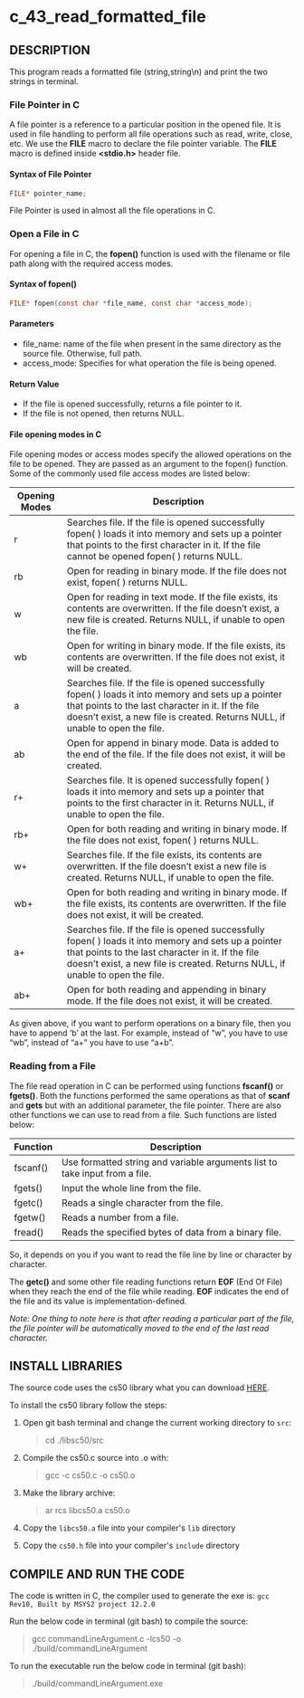 # c_43_read_formatted_file

## DESCRIPTION

This program reads a formatted file (string,string\n) and print the two strings in terminal.

### File Pointer in C

A file pointer is a reference to a particular position in the opened file. It is used in file handling to perform all file operations such as read, write, close, etc. We use the **FILE** macro to declare the file pointer variable. The **FILE** macro is defined inside **<stdio.h>** header file.

#### Syntax of File Pointer

```c
FILE* pointer_name;
```

File Pointer is used in almost all the file operations in C.

### Open a File in C

For opening a file in C, the **fopen()** function is used with the filename or file path along with the required access modes.

#### Syntax of fopen()

```c
FILE* fopen(const char *file_name, const char *access_mode);
```

#### Parameters

- file_name: name of the file when present in the same directory as the source file. Otherwise, full path.
- access_mode: Specifies for what operation the file is being opened.

#### Return Value

- If the file is opened successfully, returns a file pointer to it.
- If the file is not opened, then returns NULL.

#### File opening modes in C

File opening modes or access modes specify the allowed operations on the file to be opened. They are passed as an argument to the fopen() function. Some of the commonly used file access modes are listed below:

| Opening Modes | Description |
|---------------|-------------|
| r | Searches file. If the file is opened successfully fopen( ) loads it into memory and sets up a pointer that points to the first character in it. If the file cannot be opened fopen( ) returns NULL. |
| rb | Open for reading in binary mode. If the file does not exist, fopen( ) returns NULL. |
| w | Open for reading in text mode. If the file exists, its contents are overwritten. If the file doesn’t exist, a new file is created. Returns NULL, if unable to open the file. |
| wb | Open for writing in binary mode. If the file exists, its contents are overwritten. If the file does not exist, it will be created. |
| a | Searches file. If the file is opened successfully fopen( ) loads it into memory and sets up a pointer that points to the last character in it. If the file doesn’t exist, a new file is created. Returns NULL, if unable to open the file. |
| ab | Open for append in binary mode. Data is added to the end of the file. If the file does not exist, it will be created. |
| r+ | Searches file. It is opened successfully fopen( ) loads it into memory and sets up a pointer that points to the first character in it. Returns NULL, if unable to open the file. |
| rb+ | Open for both reading and writing in binary mode. If the file does not exist, fopen( ) returns NULL. |
| w+ | Searches file. If the file exists, its contents are overwritten. If the file doesn’t exist a new file is created. Returns NULL, if unable to open the file. |
| wb+ | Open for both reading and writing in binary mode. If the file exists, its contents are overwritten. If the file does not exist, it will be created. |
| a+ | Searches file. If the file is opened successfully fopen( ) loads it into memory and sets up a pointer that points to the last character in it. If the file doesn’t exist, a new file is created. Returns NULL, if unable to open the file. |
| ab+ | Open for both reading and appending in binary mode. If the file does not exist, it will be created. |

As given above, if you want to perform operations on a binary file, then you have to append ‘b’ at the last. For example, instead of “w”, you have to use “wb”, instead of “a+” you have to use “a+b”.

### Reading from a File

The file read operation in C can be performed using functions **fscanf()** or **fgets()**. Both the functions performed the same operations as that of **scanf** and **gets** but with an additional parameter, the file pointer. There are also other functions we can use to read from a file. Such functions are listed below:

| Function | Description |
|-|-|
| fscanf() | Use formatted string and variable arguments list to take input from a file. |
| fgets() | Input the whole line from the file. |
| fgetc() | Reads a single character from the file. |
| fgetw() | Reads a number from a file. |
| fread() | Reads the specified bytes of data from a binary file. |

So, it depends on you if you want to read the file line by line or character by character.

The **getc()** and some other file reading functions return **EOF** (End Of File) when they reach the end of the file while reading. **EOF** indicates the end of the file and its value is implementation-defined.

_Note: One thing to note here is that after reading a particular part of the file, the file pointer will be automatically moved to the end of the last read character._

## INSTALL LIBRARIES

The source code uses the cs50 library what you can download [HERE](https://github.com/cs50/libcs50).

To install the cs50 library follow the steps:

1. Open git bash terminal and change the current working directory to `src`:  
   > cd ./libsc50/src

2. Compile the cs50.c source into .o with:
   > gcc -c cs50.c -o cs50.o

3. Make the library archive:  
   > ar rcs libcs50.a cs50.o

4. Copy the `libcs50.a` file into your compiler's `lib` directory

5. Copy the `cs50.h` file into your compiler's `include` directory

## COMPILE AND RUN THE CODE

The code is written in C, the compiler used to generate the exe is: `gcc Rev10, Built by MSYS2 project 12.2.0`

Run the below code in terminal (git bash) to compile the source:

> gcc commandLineArgument.c -lcs50 -o ./build/commandLineArgument

To run the executable run the below code in terminal (git bash):

> ./build/commandLineArgument.exe
